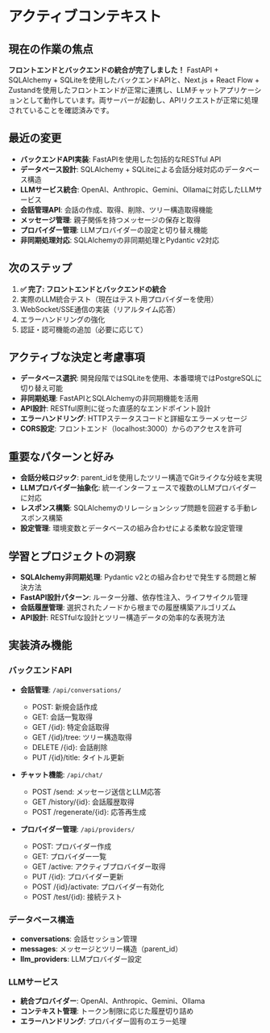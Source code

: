 # アクティブコンテキスト

## 現在の作業の焦点

**フロントエンドとバックエンドの統合が完了しました！** FastAPI + SQLAlchemy + SQLiteを使用したバックエンドAPIと、Next.js + React Flow + Zustandを使用したフロントエンドが正常に連携し、LLMチャットアプリケーションとして動作しています。両サーバーが起動し、APIリクエストが正常に処理されていることを確認済みです。

## 最近の変更

*   **バックエンドAPI実装**: FastAPIを使用した包括的なRESTful API
*   **データベース設計**: SQLAlchemy + SQLiteによる会話分岐対応のデータベース構造
*   **LLMサービス統合**: OpenAI、Anthropic、Gemini、Ollamaに対応したLLMサービス
*   **会話管理API**: 会話の作成、取得、削除、ツリー構造取得機能
*   **メッセージ管理**: 親子関係を持つメッセージの保存と取得
*   **プロバイダー管理**: LLMプロバイダーの設定と切り替え機能
*   **非同期処理対応**: SQLAlchemyの非同期処理とPydantic v2対応

## 次のステップ

1.  **✅ 完了: フロントエンドとバックエンドの統合**
2.  実際のLLM統合テスト（現在はテスト用プロバイダーを使用）
3.  WebSocket/SSE通信の実装（リアルタイム応答）
4.  エラーハンドリングの強化
5.  認証・認可機能の追加（必要に応じて）

## アクティブな決定と考慮事項

*   **データベース選択**: 開発段階ではSQLiteを使用、本番環境ではPostgreSQLに切り替え可能
*   **非同期処理**: FastAPIとSQLAlchemyの非同期機能を活用
*   **API設計**: RESTful原則に従った直感的なエンドポイント設計
*   **エラーハンドリング**: HTTPステータスコードと詳細なエラーメッセージ
*   **CORS設定**: フロントエンド（localhost:3000）からのアクセスを許可

## 重要なパターンと好み

*   **会話分岐ロジック**: parent_idを使用したツリー構造でGitライクな分岐を実現
*   **LLMプロバイダー抽象化**: 統一インターフェースで複数のLLMプロバイダーに対応
*   **レスポンス構築**: SQLAlchemyのリレーションシップ問題を回避する手動レスポンス構築
*   **設定管理**: 環境変数とデータベースの組み合わせによる柔軟な設定管理

## 学習とプロジェクトの洞察

*   **SQLAlchemy非同期処理**: Pydantic v2との組み合わせで発生する問題と解決方法
*   **FastAPI設計パターン**: ルーター分離、依存性注入、ライフサイクル管理
*   **会話履歴管理**: 選択されたノードから根までの履歴構築アルゴリズム
*   **API設計**: RESTfulな設計とツリー構造データの効率的な表現方法

## 実装済み機能

### バックエンドAPI
*   **会話管理**: `/api/conversations/`
    *   POST: 新規会話作成
    *   GET: 会話一覧取得
    *   GET /{id}: 特定会話取得
    *   GET /{id}/tree: ツリー構造取得
    *   DELETE /{id}: 会話削除
    *   PUT /{id}/title: タイトル更新

*   **チャット機能**: `/api/chat/`
    *   POST /send: メッセージ送信とLLM応答
    *   GET /history/{id}: 会話履歴取得
    *   POST /regenerate/{id}: 応答再生成

*   **プロバイダー管理**: `/api/providers/`
    *   POST: プロバイダー作成
    *   GET: プロバイダー一覧
    *   GET /active: アクティブプロバイダー取得
    *   PUT /{id}: プロバイダー更新
    *   POST /{id}/activate: プロバイダー有効化
    *   POST /test/{id}: 接続テスト

### データベース構造
*   **conversations**: 会話セッション管理
*   **messages**: メッセージとツリー構造（parent_id）
*   **llm_providers**: LLMプロバイダー設定

### LLMサービス
*   **統合プロバイダー**: OpenAI、Anthropic、Gemini、Ollama
*   **コンテキスト管理**: トークン制限に応じた履歴切り詰め
*   **エラーハンドリング**: プロバイダー固有のエラー処理
